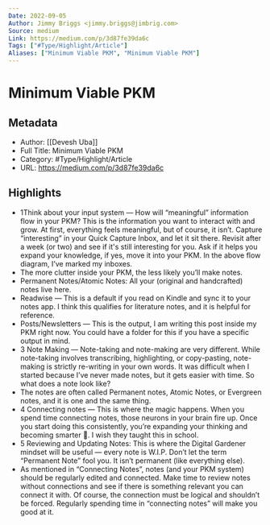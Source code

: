 ```yaml
---
Date: 2022-09-05
Author: Jimmy Briggs <jimmy.briggs@jimbrig.com>
Source: medium
Link: https://medium.com/p/3d87fe39da6c
Tags: ["#Type/Highlight/Article"]
Aliases: ["Minimum Viable PKM", "Minimum Viable PKM"]
---
```

# Minimum Viable PKM

## Metadata
- Author: [[Devesh Uba]]
- Full Title: Minimum Viable PKM
- Category: #Type/Highlight/Article
- URL: https://medium.com/p/3d87fe39da6c

## Highlights
- 1Think about your input system — How will “meaningful” information flow in your PKM? This is the information you want to interact with and grow. At first, everything feels meaningful, but of course, it isn’t. Capture “interesting” in your Quick Capture Inbox, and let it sit there. Revisit after a week (or two) and see if it's still interesting for you. Ask if it helps you expand your knowledge, if yes, move it into your PKM. In the above flow diagram, I’ve marked my inboxes.
- The more clutter inside your PKM, the less likely you’ll make notes.
- Permanent Notes/Atomic Notes: All your (original and handcrafted) notes live here.
- Readwise — This is a default if you read on Kindle and sync it to your notes app. I think this qualifies for literature notes, and it is helpful for reference.
- Posts/Newsletters — This is the output, I am writing this post inside my PKM right now. You could have a folder for this if you have a specific output in mind.
- 3 Note Making — Note-taking and note-making are very different. While note-taking involves transcribing, highlighting, or copy-pasting, note-making is strictly re-writing in your own words. It was difficult when I started because I’ve never made notes, but it gets easier with time. So what does a note look like?
- The notes are often called Permanent notes, Atomic Notes, or Evergreen notes, and it is one and the same thing.
- 4 Connecting notes — This is where the magic happens. When you spend time connecting notes, those neurons in your brain fire up. Once you start doing this consistently, you’re expanding your thinking and becoming smarter 🙂. I wish they taught this in school.
- 5 Reviewing and Updating Notes: This is where the Digital Gardener mindset will be useful — every note is W.I.P. Don’t let the term “Permanent Note” fool you. It isn’t permanent (like everything else).
- As mentioned in “Connecting Notes”, notes (and your PKM system) should be regularly edited and connected. Make time to review notes without connections and see if there is something relevant you can connect it with. Of course, the connection must be logical and shouldn’t be forced. Regularly spending time in “connecting notes” will make you good at it.
